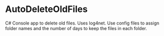 AutoDeleteOldFiles
==================

C# Console app to delete old files. Uses log4net. Use config files to assign folder names and the number of days to keep the files in each folder.
